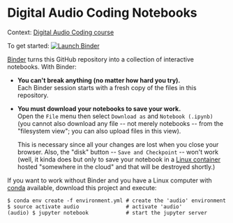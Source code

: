 # Digital Audio Coding Notebooks

Context: [Digital Audio Coding course][audio]

[audio]: https://eul.ink/audio

To get started: [![Launch Binder][binder-badge]][audio-binder]

[binder-badge]: https://img.shields.io/badge/Launch-Binder-blue.svg?style=flat-square
[audio-binder]: https://mybinder.org/v2/gh/boisgera/audio-notebooks/master

[Binder] turns this GitHub repository into a collection of interactive notebooks.
With Binder:


  - **You can't break anything (no matter how hard you try).**  
    Each Binder session starts with a fresh copy of the files in this repository.  
    

  - **You must download your notebooks to save your work.**  
    Open the `File` menu then select `Download as` and  `Notebook (.ipynb)`
    (you cannot also download any file -- not merely notebooks -- 
    from the "filesystem view"; you can also upload files in this view).

    This is necessary since all your changes are lost when you close your browser.
    Also, the "disk" button -- `Save and Checkpoint` -- won't work
    (well, it kinda does but only to save your notebook
    in a [Linux container] hosted "somewhere in the cloud" and 
    that will be destroyed shortly.)

If you want to work without Binder and you have a Linux computer 
with [conda] available, download this project and execute:

    $ conda env create -f environment.yml # create the 'audio' environment
    $ source activate audio               # activate 'audio'
    (audio) $ jupyter notebook            # start the jupyter server


[Binder]: https://mybinder.org/
[Linux container]: https://en.wikipedia.org/wiki/Linux_containers
[conda]: https://conda.io/docs/
